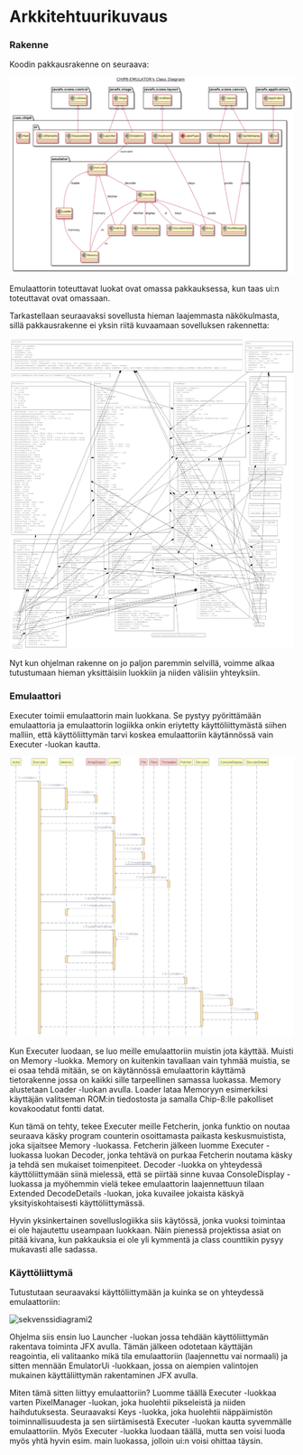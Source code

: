 # Arkkitehtuurikuvaus #

### Rakenne ###

Koodin pakkausrakenne on seuraava:

![luokkakaavio](/dokumentaatio/kuvat/classDiagram.png)

Emulaattorin toteuttavat luokat ovat omassa pakkauksessa, kun taas ui:n toteuttavat ovat omassaan.

Tarkastellaan seuraavaksi sovellusta hieman laajemmasta näkökulmasta, sillä pakkausrakenne ei yksin 
riitä kuvaamaan sovelluksen rakennetta:

![luokkakaavio](/dokumentaatio/kuvat/luokkakaavio.png)

Nyt kun ohjelman rakenne on jo paljon paremmin selvillä, voimme alkaa tutustumaan hieman yksittäisiin luokkiin 
ja niiden välisiin yhteyksiin.

### Emulaattori ###

Executer toimii emulaattorin main luokkana. Se pystyy pyörittämään emulaattoria ja emulaattorin 
logiikka onkin eriytetty käyttöliittymästä siihen malliin, että käyttöliittymän tarvi koskea emulaattoriin 
käytännössä vain Executer -luokan kautta.

![sekvenssidiagrami](/dokumentaatio/kuvat/sequenceExecute.png)

Kun Executer luodaan, se luo meille emulaattoriin muistin jota käyttää. Muisti on Memory -luokka. Memory on 
kuitenkin tavallaan vain tyhmää muistia, se ei osaa tehdä mitään, se on käytännössä emulaattorin käyttämä tietorakenne 
jossa on kaikki sille tarpeellinen samassa luokassa. Memory alustetaan Loader -luokan avulla. Loader lataa Memoryyn 
esimerkiksi käyttäjän valitseman ROM:in tiedostosta ja samalla Chip-8:lle pakolliset kovakoodatut fontti datat.

Kun tämä on tehty, tekee Executer meille Fetcherin, jonka funktio on noutaa seuraava käsky program counterin osoittamasta 
paikasta keskusmuistista, joka sijaitsee Memory -luokassa. Fetcherin jälkeen luomme Executer -luokassa luokan Decoder, jonka 
tehtävä on purkaa Fetcherin noutama käsky ja tehdä sen mukaiset toimenpiteet. Decoder -luokka on yhteydessä 
käyttöliittymään siinä mielessä, että se piirtää sinne kuvaa ConsoleDisplay -luokassa ja myöhemmin vielä tekee 
emulaattorin laajennettuun tilaan Extended DecodeDetails -luokan, joka kuvailee jokaista käskyä yksityiskohtaisesti 
käyttöliittymässä.

Hyvin yksinkertainen sovelluslogiikka siis käytössä, jonka vuoksi toimintaa ei ole hajautettu useampaan luokkaan. 
Näin pienessä projektissa asiat on pitää kivana, kun pakkauksia ei ole yli kymmentä ja class counttikin pysyy mukavasti alle 
sadassa.

### Käyttöliittymä ###

Tutustutaan seuraavaksi käyttöliittymään ja kuinka se on yhteydessä emulaattoriin:

![sekvenssidiagrami2](/dokumentaatio/kuvat/sequenceLauncher.png)

Ohjelma siis ensin luo Launcher -luokan jossa tehdään käyttöliittymän rakentava toiminta JFX avulla. Tämän 
jälkeen odotetaan käyttäjän reagointia, eli valitaanko mikä tila emulaattoriin (laajennettu vai normaali) ja 
sitten mennään EmulatorUi -luokkaan, jossa on aiempien valintojen mukainen käyttäliittymän rakentaminen JFX avulla.

Miten tämä sitten liittyy emulaattoriin? Luomme täällä Executer -luokkaa varten PixelManager -luokan, joka huolehtii 
pikseleistä ja niiden haihdutuksesta. Seuraavaksi Keys -luokka, joka huolehtii näppäimistön toiminnallisuudesta ja sen 
siirtämisestä Executer -luokan kautta syvemmälle emulaattoriin. Myös Executer -luokka luodaan täällä, mutta sen voisi 
luoda myös yhtä hyvin esim. main luokassa, jolloin ui:n voisi ohittaa täysin.